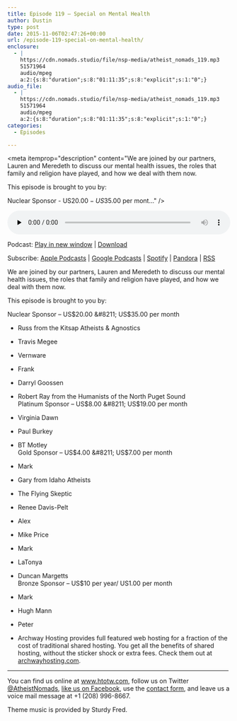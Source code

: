 ```yaml
---
title: ﻿Episode 119 – Special on Mental Health
author: Dustin
type: post
date: 2015-11-06T02:47:26+00:00
url: /episode-119-special-on-mental-health/
enclosure:
  - |
    https://cdn.nomads.studio/file/nsp-media/atheist_nomads_119.mp3
    51571964
    audio/mpeg
    a:2:{s:8:"duration";s:8:"01:11:35";s:8:"explicit";s:1:"0";}
audio_file:
  - |
    https://cdn.nomads.studio/file/nsp-media/atheist_nomads_119.mp3
    51571964
    audio/mpeg
    a:2:{s:8:"duration";s:8:"01:11:35";s:8:"explicit";s:1:"0";}
categories:
  - Episodes

---
```

<div itemscope itemtype="http://schema.org/AudioObject">
  <meta itemprop="name" content="﻿Episode 119 &#8211; Special on Mental Health" />
  
  <meta itemprop="uploadDate" content="2015-11-05T19:47:26-07:00" />
  
  <meta itemprop="encodingFormat" content="audio/mpeg" />
  
  <meta itemprop="duration" content="PT1H11M35S" />
  
  <meta itemprop="description" content="We are joined by our partners, Lauren and Meredeth to discuss our mental health issues, the roles that family and religion have played, and how we deal with them now.

This episode is brought to you by:

Nuclear Sponsor - US$20.00 - US$35.00 per mont..." />
  
  <meta itemprop="contentUrl" content="https://dts.podtrac.com/redirect.mp3/cdn.nomads.studio/file/nsp-media/atheist_nomads_119.mp3" />
  
  <meta itemprop="contentSize" content="49.2" />
  </p> 
  
  <div class="powerpress_player" id="powerpress_player_8376">
    <audio class="wp-audio-shortcode" id="audio-5117-120" preload="none" style="width: 100%;" controls="controls"><source type="audio/mpeg" src="https://dts.podtrac.com/redirect.mp3/cdn.nomads.studio/file/nsp-media/atheist_nomads_119.mp3?_=120" /><a href="https://dts.podtrac.com/redirect.mp3/cdn.nomads.studio/file/nsp-media/atheist_nomads_119.mp3">https://dts.podtrac.com/redirect.mp3/cdn.nomads.studio/file/nsp-media/atheist_nomads_119.mp3</a></audio>
  </div>
</div>

<p class="powerpress_links powerpress_links_mp3">
  Podcast: <a href="https://dts.podtrac.com/redirect.mp3/cdn.nomads.studio/file/nsp-media/atheist_nomads_119.mp3" class="powerpress_link_pinw" target="_blank" title="Play in new window" onclick="return powerpress_pinw('https://htotw.com/?powerpress_pinw=5117-podcast');" rel="nofollow">Play in new window</a> | <a href="https://dts.podtrac.com/redirect.mp3/cdn.nomads.studio/file/nsp-media/atheist_nomads_119.mp3" class="powerpress_link_d" title="Download" rel="nofollow" download="atheist_nomads_119.mp3">Download</a>
</p>

<p class="powerpress_links powerpress_subscribe_links">
  Subscribe: <a href="https://podcasts.apple.com/us/podcast/humanists-take-on-the-world/id530050098?mt=2&ls=1" class="powerpress_link_subscribe powerpress_link_subscribe_itunes" target="_blank" title="Subscribe on Apple Podcasts" rel="nofollow">Apple Podcasts</a> | <a href="https://www.google.com/podcasts?feed=aHR0cDovL2F0aGVpc3Rub21hZHMubGlic3luLmNvbS9yc3M%3D" class="powerpress_link_subscribe powerpress_link_subscribe_googleplay" target="_blank" title="Subscribe on Google Podcasts" rel="nofollow">Google Podcasts</a> | <a href="https://open.spotify.com/show/3LzK2xZGike6Tc1GEMtMbr?si=LieN9SNuTpq96smuaUsH8A" class="powerpress_link_subscribe powerpress_link_subscribe_spotify" target="_blank" title="Subscribe on Spotify" rel="nofollow">Spotify</a> | <a href="https://www.pandora.com/podcast/atheist-nomads/PC:10122?corr=62071012&part=ug" class="powerpress_link_subscribe powerpress_link_subscribe_pandora" target="_blank" title="Subscribe on Pandora" rel="nofollow">Pandora</a> | <a href="https://htotw.com/feed/podcast/" class="powerpress_link_subscribe powerpress_link_subscribe_rss" target="_blank" title="Subscribe via RSS" rel="nofollow">RSS</a>
</p>

We are joined by our partners, Lauren and Meredeth to discuss our mental health issues, the roles that family and religion have played, and how we deal with them now.

This episode is brought to you by:

Nuclear Sponsor &#8211; US$20.00 &#8211; US$35.00 per month  
* Russ from the Kitsap Atheists & Agnostics  
* Travis Megee  
* Vernware  
* Frank  
* Darryl Goossen  
* Robert Ray from the Humanists of the North Puget Sound  
Platinum Sponsor &#8211; US$8.00 &#8211; US$19.00 per month  
* Virginia Dawn  
* Paul Burkey  
* BT Motley  
Gold Sponsor &#8211; US$4.00 &#8211; US$7.00 per month  
* Mark  
* Gary from Idaho Atheists  
* The Flying Skeptic  
* Renee Davis-Pelt  
* Alex  
* Mike Price  
* Mark  
* LaTonya  
* Duncan Margetts  
Bronze Sponsor &#8211; US$10 per year/ US1.00 per month  
* Mark  
* Hugh Mann  
* Peter

* Archway Hosting provides full featured web hosting for a fraction of the cost of traditional shared hosting. You get all the benefits of shared hosting, without the sticker shock or extra fees. Check them out at <a href="http://archwayhosting.com/" target="_blank" rel="noopener">archwayhosting.com</a>.

<hr width="500" />

You can find us online at <a href="https://www.htotw.com/" target="_blank" rel="noopener">www.htotw.com</a>, follow us on Twitter <a href="https://htotw.com/twitter" target="_blank" rel="noopener">@AtheistNomads</a>, <a href="https://htotw.com/facebook" target="_blank" rel="noopener">like us on Facebook</a>, use the [contact form](https://htotw.com/contact), and leave us a voice mail message at +1 (208) 996-8667.

Theme music is provided by Sturdy Fred.